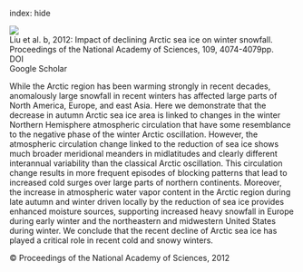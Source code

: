 index: hide

<div class="Citation">
    <div class="Citation-thumb CitationThumb-linked"  data-href="https://doi.org/10.1073/pnas.1114910109">
      <img src="https://static.claimspace.cloud/climate-study-static/refs/thumbs/14/Liu_et_al_2012b-thumb.png" />
    </div>

  <div class="Citation-body">
    <div class="Citation-text">Liu et al. b, 2012: Impact of declining Arctic sea ice on winter snowfall. <span class="Article-journal">Proceedings of the National Academy of Sciences, </span><span class="Article-volume">109, </span>4074-4079pp.</div>
    <div class="Citation-links">
      <div class="CitationLink" data-href="https://doi.org/10.1073/pnas.1114910109">
        <div class="CitationLink-icon CitationLink-Doi"></div>
        <div class="CitationLink-text">DOI</div>
      </div>
      <div class="CitationLink" data-href="https://scholar.google.com/scholar?q=10.1073/pnas.1114910109">
        <div class="CitationLink-icon CitationLink-Scholar"></div>
        <div class="CitationLink-text">Google Scholar</div>
      </div>
    </div>
  </div>
</div>

While the Arctic region has been warming strongly in recent decades, anomalously large snowfall in recent winters has affected large parts of North America, Europe, and east Asia. Here we demonstrate that the decrease in autumn Arctic sea ice area is linked to changes in the winter Northern Hemisphere atmospheric circulation that have some resemblance to the negative phase of the winter Arctic oscillation. However, the atmospheric circulation change linked to the reduction of sea ice shows much broader meridional meanders in midlatitudes and clearly different interannual variability than the classical Arctic oscillation. This circulation change results in more frequent episodes of blocking patterns that lead to increased cold surges over large parts of northern continents. Moreover, the increase in atmospheric water vapor content in the Arctic region during late autumn and winter driven locally by the reduction of sea ice provides enhanced moisture sources, supporting increased heavy snowfall in Europe during early winter and the northeastern and midwestern United States during winter. We conclude that the recent decline of Arctic sea ice has played a critical role in recent cold and snowy winters.

<div class="Citation-copy">
&copy; Proceedings of the National Academy of Sciences, 2012
</div>